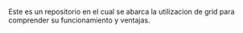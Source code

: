 Este es un repositorio en el cual se abarca la utilizacion de grid para comprender su 
funcionamiento y ventajas.